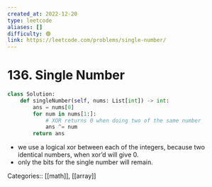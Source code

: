 ```yaml
---
created_at: 2022-12-20
type: leetcode
aliases: []
difficulty: 🟢
link: https://leetcode.com/problems/single-number/
---
```


# 136. Single Number

```python
class Solution:
    def singleNumber(self, nums: List[int]) -> int:
        ans = nums[0]
        for num in nums[1:]:
            # XOR returns 0 when doing two of the same number
            ans ^= num
        return ans
```

- we use a logical xor between each of the integers, because two identical numbers, when xor’d will give 0.
- only the bits for the single number will remain.

Categories:: [[math]], [[array]]

